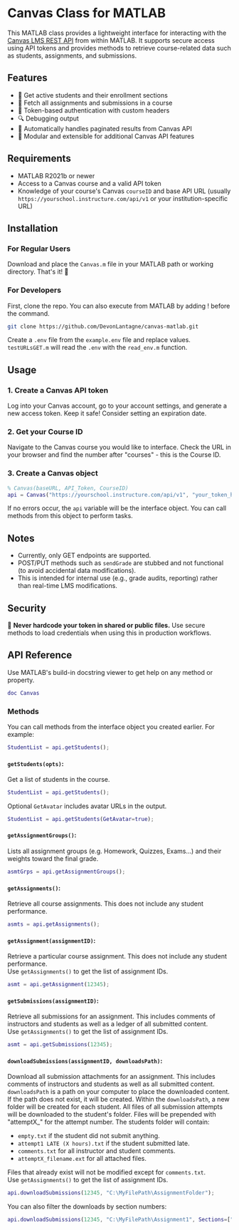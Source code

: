 # Canvas Class for MATLAB

This MATLAB class provides a lightweight interface for interacting with the [Canvas LMS REST API](https://canvas.instructure.com/doc/api/) from within MATLAB. It supports secure access using API tokens and provides methods to retrieve course-related data such as students, assignments, and submissions.

## Features

- 🧾 Get active students and their enrollment sections
- 📝 Fetch all assignments and submissions in a course
- 🔐 Token-based authentication with custom headers
- 🔍 Debugging output
- 📡 Automatically handles paginated results from Canvas API
- 👷 Modular and extensible for additional Canvas API features

## Requirements

- MATLAB R2021b or newer
- Access to a Canvas course and a valid API token
- Knowledge of your course's Canvas `courseID` and base API URL (usually `https://yourschool.instructure.com/api/v1` or your institution-specific URL)

## Installation

### For Regular Users
Download and place the `Canvas.m` file in your MATLAB path or working directory. That's it! 🍷

### For Developers

First, clone the repo. You can also execute from MATLAB by adding ! before the command.

```bash
git clone https://github.com/DevonLantagne/canvas-matlab.git
```

Create a `.env` file from the `example.env` file and replace values. `testURLsGET.m` will read the `.env` with the `read_env.m` function.

## Usage

### 1. Create a Canvas API token

Log into your Canvas account, go to your account settings, and generate a new access token. Keep it safe! Consider setting an expiration date.

### 2. Get your Course ID

Navigate to the Canvas course you would like to interface. Check the URL in your browser and find the number after "courses" - this is the Course ID.

### 3. Create a Canvas object

```matlab
% Canvas(baseURL, API_Token, CourseID)
api = Canvas("https://yourschool.instructure.com/api/v1", "your_token_here", "12345");
```

If no errors occur, the `api` variable will be the interface object. You can call methods from this object to perform tasks.

## Notes

- Currently, only GET endpoints are supported.
- POST/PUT methods such as `sendGrade` are stubbed and not functional (to avoid accidental data modifications).
- This is intended for internal use (e.g., grade audits, reporting) rather than real-time LMS modifications.

## Security

🚨 **Never hardcode your token in shared or public files.** Use secure methods to load credentials when using this in production workflows.

## API Reference

Use MATLAB's build-in docstring viewer to get help on any method or property.
```matlab
doc Canvas
```

### Methods
You can call methods from the interface object you created earlier. For example:
```matlab
StudentList = api.getStudents();
```

#### `getStudents(opts)`: 
Get a list of students in the course.
```matlab
StudentList = api.getStudents();
```
Optional `GetAvatar` includes avatar URLs in the output.
```matlab
StudentList = api.getStudents(GetAvatar=true);
```

#### `getAssignmentGroups()`:
Lists all assignment groups (e.g. Homework, Quizzes, Exams...) and their weights toward the final grade.
```matlab
asmtGrps = api.getAssignmentGroups();
```

#### `getAssignments()`:
Retrieve all course assignments. This does not include any student performance.
```matlab
asmts = api.getAssignments();
```

#### `getAssignment(assignmentID)`:
Retrieve a particular course assignment. This does not include any student performance.\
Use `getAssignments()` to get the list of assignment IDs.
```matlab
asmt = api.getAssignment(12345);
```

#### `getSubmissions(assignmentID)`:
Retrieve all submissions for an assignment. This includes comments of instructors and students as well as a ledger of all submitted content.\
Use `getAssignments()` to get the list of assignment IDs.
```matlab
asmt = api.getSubmissions(12345);
```

#### `downloadSubmissions(assignmentID, downloadsPath)`:
Download all submission attachments for an assignment. This includes comments of instructors and students as well as all submitted content.\
`downloadsPath` is a path on your computer to place the downloaded content. If the path does not exist, it will be created.
Within the `downloadsPath`, a new folder will be created for each student. All files of all submission attempts will be downloaded to the student's folder. Files will be prepended with "attemptX_" for the attempt number. The students folder will contain:
- `empty.txt` if the student did not submit anything.
- `attempt1 LATE (X hours).txt` if the student submitted late.
- `comments.txt` for all instructor and student comments.
- `attemptX_filename.ext` for all attached files.

Files that already exist will not be modified except for `comments.txt`.\
Use `getAssignments()` to get the list of assignment IDs.
```matlab
api.downloadSubmissions(12345, "C:\MyFilePath\AssignmentFolder");
```
You can also filter the downloads by section numbers:
```matlab
api.downloadSubmissions(12345, "C:\MyFilePath\Assignment1", Sections=["001", "002"]);
```




